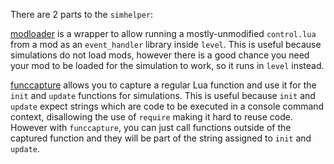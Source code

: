
There are 2 parts to the `simhelper`:

[modloader](modloader.md) is a wrapper to allow running a mostly-unmodified `control.lua` from a mod as an `event_handler` library inside `level`. This is useful because simulations do not load mods, however there is a good chance you need your mod to be loaded for the simulation to work, so it runs in `level` instead.

[funccapture](funccapture.md) allows you to capture a regular Lua function and use it for the `init` and `update` functions for simulations. This is useful because `init` and `update` expect strings which are code to be executed in a console command context, disallowing the use of `require` making it hard to reuse code. However with `funccapture`, you can just call functions outside of the captured function and they will be part of the string assigned to `init` and `update`.
